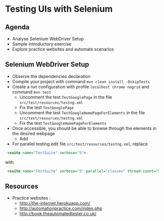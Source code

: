 # Testing UIs with Selenium

## Agenda 

* Analyse Selenium WebDriver Setup
* Sample introductory exercise
* Explore practice websites and automate scenarios

## Selenium WebDriver Setup 

* Observe the dependencies declaration 
* Compile your project with command `mvn clean install -DskipTests`
* Create a run configuration with profile  `localhost chrome nogrid` and command `mvn test`
    * Uncomment the test `TestGooglePage` in the file  `src/test/resources/testng.xml`
    * Fix the test `TestGooglePage`
    * Uncomment the test `TestGoogleHomePageForElements` in the file  `src/test/resources/testng.xml`
    * Fix the test `TestGoogleHomePageForElements`
* Once accessible, you should be able to browse through the elements in the desired webpage 
   * Add 
* For parallel testing edit file `src/test/resources/testng.xml`, replace 
```xml
 <suite name="TestSuite" verbose="5">
```
with
```xml
 <suite name="TestSuite" verbose="5" parallel="classes" thread-count="5">
```

## Resources
* Practice websites : 
    * http://the-internet.herokuapp.com/ 
    * http://automationpractice.com/index.php
    * http://book.theautomatedtester.co.uk/